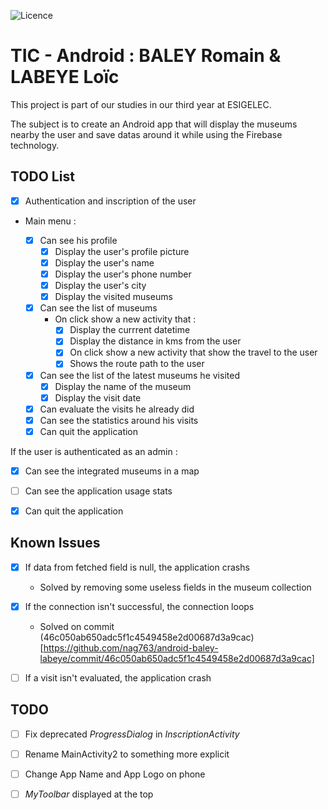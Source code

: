 ![Licence](https://img.shields.io/bower/l/bootstrap)

# TIC - Android :  BALEY Romain & LABEYE Loïc

This project is part of our studies in our third year at ESIGELEC.

The subject is to create an Android app that will display the museums nearby the user and save datas around it while using the Firebase technology.

## TODO List

- [x] Authentication and inscription of the user

- Main menu :

	- [x] Can see his profile
		- [x] Display the user's profile picture
		- [x] Display the user's name
		- [x] Display the user's phone number
		- [x] Display the user's city
		- [x] Display the visited museums

	- [x] Can see the list of museums
		- On click show a new activity that :
			- [x] Display the currrent datetime
			- [x] Display the distance in kms from the user
			- [x] On click show a new activity that show the travel to the user
			- [x] Shows the route path to the user
	- [x] Can see the list of the latest museums he visited
		- [x] Display the name of the museum
		- [x] Display the visit date
	- [x] Can evaluate the visits he already did
	- [x] Can see the statistics around his visits
	- [x] Can quit the application

If the user is authenticated as an admin :

- [x] Can see the integrated museums in a map

- [ ] Can see the application usage stats

- [x] Can quit the application

## Known Issues

- [x] If data from fetched field is null, the application crashs
	
	- Solved by removing some useless fields in the museum collection

- [x] If the connection isn't successful, the connection loops

	- Solved on commit (46c050ab650adc5f1c4549458e2d00687d3a9cac)[https://github.com/nag763/android-baley-labeye/commit/46c050ab650adc5f1c4549458e2d00687d3a9cac]

- [ ] If a visit isn't evaluated, the application crash

## TODO

- [ ] Fix deprecated *ProgressDialog* in *InscriptionActivity*

- [ ] Rename MainActivity2 to something more explicit

- [ ] Change App Name and App Logo on phone

- [ ] *MyToolbar* displayed at the top
